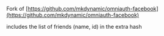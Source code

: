 Fork of [https://github.com/mkdynamic/omniauth-facebook](https://github.com/mkdynamic/omniauth-facebook)

includes the list of friends (name, id) in the extra hash